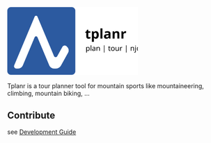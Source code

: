 <img src="https://github.com/mtnstar/tplanr/raw/main/doc/gfx/export/logo.svg" width="300" />

Tplanr is a tour planner tool for mountain sports like mountaineering, climbing, mountain biking, ...

## Contribute

see [Development Guide](doc/development.md)
